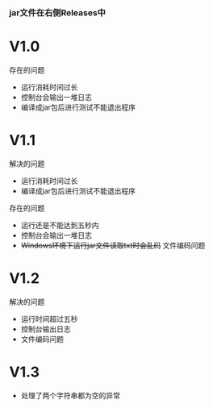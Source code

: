 ### jar文件在右侧Releases中

# V1.0
存在的问题
+ 运行消耗时间过长
+ 控制台会输出一堆日志
+ 编译成jar包后进行测试不能退出程序

# V1.1
解决的问题
+ 运行消耗时间过长
+ 编译成jar包后进行测试不能退出程序

存在的问题
+ 运行还是不能达到五秒内
+ 控制台会输出一堆日志
+ ~~Windows环境下运行jar文件读取txt时会乱码~~ 文件编码问题

# V1.2
解决的问题
+ 运行时间超过五秒
+ 控制台输出日志
+ 文件编码问题

# V1.3
+ 处理了两个字符串都为空的异常
